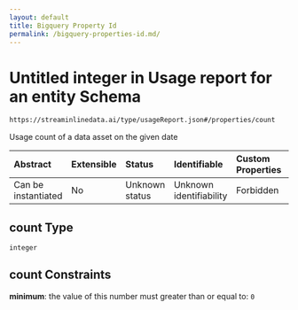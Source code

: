 ```yaml
---
layout: default
title: Bigquery Property Id
permalink: /bigquery-properties-id.md/
---
```

# Untitled integer in Usage report for an entity Schema

```txt
https://streaminlinedata.ai/type/usageReport.json#/properties/count
```

Usage count of a data asset on the given date

| Abstract            | Extensible | Status         | Identifiable            | Custom Properties | Additional Properties | Access Restrictions | Defined In                                                          |
| :------------------ | :--------- | :------------- | :---------------------- | :---------------- | :-------------------- | :------------------ | :------------------------------------------------------------------ |
| Can be instantiated | No         | Unknown status | Unknown identifiability | Forbidden         | Allowed               | none                | [usageReport.json*](usagereport.md "open original schema") |

## count Type

`integer`

## count Constraints

**minimum**: the value of this number must greater than or equal to: `0`
